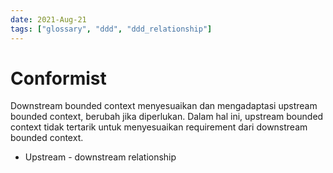 ```yaml
---
date: 2021-Aug-21
tags: ["glossary", "ddd", "ddd_relationship"]
---
```


# Conformist
Downstream bounded context menyesuaikan dan mengadaptasi upstream bounded context,
berubah jika diperlukan. Dalam hal ini, upstream bounded context tidak tertarik untuk menyesuaikan requirement dari downstream bounded context.

- Upstream - downstream relationship
